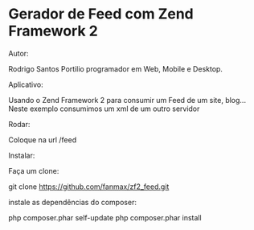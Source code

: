 Gerador de Feed com Zend Framework 2
==============
Autor:

Rodrigo Santos Portilio programador em Web, Mobile e Desktop.

Aplicativo:

Usando o Zend Framework 2 para consumir um Feed de um site, blog...
Neste exemplo consumimos um xml de um outro servidor


Rodar:

Coloque na url /feed

Instalar:

Faça um clone:

git clone https://github.com/fanmax/zf2_feed.git

instale as dependências do composer:

php composer.phar self-update php composer.phar install